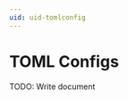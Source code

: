 ```yaml
---
uid: uid-tomlconfig
---
```


TOML Configs
===================================

TODO: Write document
